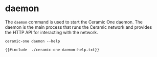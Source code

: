 # daemon

The `daemon` command is used to start the Ceramic One daemon. The daemon is the main process that runs the Ceramic network and provides the HTTP API for interacting with the network.

`ceramic-one daemon --help`
```
{{#include  ./ceramic-one-daemon-help.txt}}
```